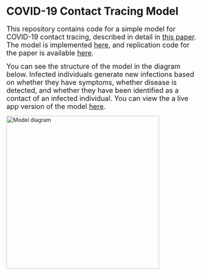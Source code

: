 # COVID-19 Contact Tracing Model

 <font size="4"> This repository contains code for a simple model for COVID-19 contact tracing, described in detail in [this paper](https://jamanetwork.com/journals/jamanetworkopen/fullarticle/2769618).  The model is implemented [here](https://github.com/abilinski/spark_control/blob/master/App/contact_tracing_v5.R), and replication code for the paper is available [here](https://github.com/abilinski/spark_control/blob/master/Paper/replication_file.R).
 
 You can see the structure of the model in the diagram below.  Infected individuals generate new infections based on whether they have symptoms, whether disease is detected, and whether they have been identified as a contact of an infected individual. You can view the a live app version of the model [here](https://alyssab.shinyapps.io/spark_control/).
  </font>
  
  <img src="https://github.com/abilinski/spark_control/blob/master/App/content/model_diagram.png" alt="Model diagram" style="width:400px;" class="center"/>
